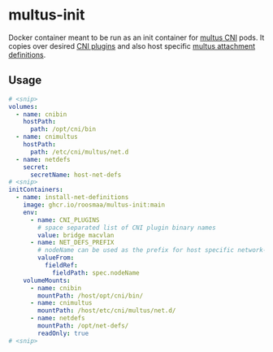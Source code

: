 # multus-init

Docker container meant to be run as an init container for [multus CNI](https://github.com/k8snetworkplumbingwg/multus-cni) pods. It copies over desired [CNI plugins](https://github.com/containernetworking/plugins) and also host specific [multus attachment definitions](https://github.com/k8snetworkplumbingwg/multus-cni/blob/master/docs/how-to-use.md#networkattachmentdefinition-with-cni-config-file).

## Usage

```yaml
# <snip>
volumes:
  - name: cnibin
    hostPath:
      path: /opt/cni/bin
  - name: cnimultus
    hostPath:
      path: /etc/cni/multus/net.d
  - name: netdefs
    secret:
      secretName: host-net-defs
# <snip>
initContainers:
  - name: install-net-definitions
    image: ghcr.io/roosmaa/multus-init:main
    env:
      - name: CNI_PLUGINS
        # space separated list of CNI plugin binary names
        value: bridge macvlan
      - name: NET_DEFS_PREFIX
        # nodeName can be used as the prefix for host specific network-definitions
        valueFrom:
          fieldRef:
            fieldPath: spec.nodeName
    volumeMounts:
      - name: cnibin
        mountPath: /host/opt/cni/bin/
      - name: cnimultus
        mountPath: /host/etc/cni/multus/net.d/
      - name: netdefs
        mountPath: /opt/net-defs/
        readOnly: true
# <snip>
```
